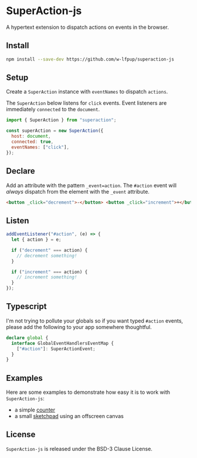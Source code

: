 # SuperAction-js

A hypertext extension to dispatch actions on events in the browser.

## Install

```sh
npm install --save-dev https://github.com/w-lfpup/superaction-js
```

## Setup

Create a `SuperAction` instance with `eventNames` to dispatch `actions`.

The `SuperAction` below listens for `click` events. Event listeners are immediately `connected` to the `document`.

```js
import { SuperAction } from "superaction";

const superAction = new SuperAction({
  host: document,
  connected: true,
  eventNames: ["click"],
});
```

## Declare

Add an attribute with the pattern `_event=action`. The `#action` event will _always_ dispatch from
the element with the `_event` attribute.

```html
<button _click="decrement">-</button> <button _click="increment">+</button>
```

## Listen

```js
addEventListener("#action", (e) => {
  let { action } = e;

  if ("decrement" === action) {
    // decrement something!
  }

  if ("increment" === action) {
    // increment something!
  }
});
```

## Typescript

I'm not trying to pollute your globals so if you want typed `#action` events, please add the following to your app somewhere thoughtful.

```ts
declare global {
  interface GlobalEventHandlersEventMap {
    ["#action"]: SuperActionEvent;
  }
}
```

## Examples

Here are some examples to demonstrate how easy it is to work with `SuperAction-js`:

- a simple [counter](https://w-lfpup.github.io/superaction-js/examples/counter/)
- a small [sketchpad](https://w-lfpup.github.io/superaction-js/examples/sketch/) using an offscreen canvas

## License

`SuperAction-js` is released under the BSD-3 Clause License.
